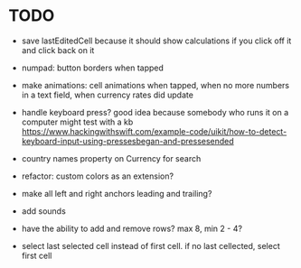 #  TODO


- save lastEditedCell because it should show calculations if you click off it and click back on it
- numpad: button borders when tapped
- make animations: cell animations when tapped, when no more numbers in a text field, when currency rates did update

- handle keyboard press? good idea because somebody who runs it on a computer might test with a kb https://www.hackingwithswift.com/example-code/uikit/how-to-detect-keyboard-input-using-pressesbegan-and-pressesended

- country names property on Currency for search
- refactor: custom colors as an extension?


- make all left and right anchors leading and trailing?
- add sounds

- have the ability to add and remove rows? max 8, min 2 - 4?
- select last selected cell instead of first cell. if no last cellected, select first cell
